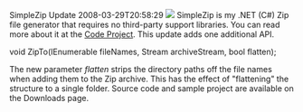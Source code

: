 SimpleZip Update
2008-03-29T20:58:29
![](http://content.answers.com/main/content/wp/en-commons/d/d9/Torchlight_zip.png) SimpleZip is my .NET (C#) Zip file generator that requires no third-party support libraries. You can read more about it at the [Code Project](http://www.codeproject.com/KB/cs/SimpleZip.aspx). This update adds one additional API.

void ZipTo(IEnumerable<string> fileNames, Stream archiveStream, bool flatten);   


The new parameter _flatten_ strips the directory paths off the file names when adding them to the Zip archive. This has the effect of "flattening" the structure to a single folder. Source code and sample project are available on the Downloads page.
